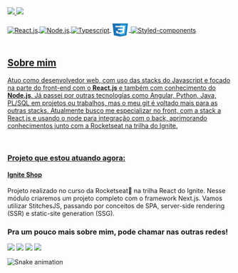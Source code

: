 

<div>
  <a href="https://github.com/RafaelMatos">
  <img height="180em" src="https://github-readme-stats.vercel.app/api?username=RafaelMatos&show_icons=true&theme=tokyonight&include_all_commits=true&count_private=true"/>
  <img height="180em" src="https://github-readme-stats.vercel.app/api/top-langs/?username=RafaelMatos&layout=compact&count_private=false&langs_count=6&theme=tokyonight"/>
</div>
<div style="display: inline_block"><br>
  
  <img align="center" alt="React.js" height="30" width="40" src="https://cdn.jsdelivr.net/gh/devicons/devicon/icons/react/react-original.svg" />
  <img align="center" alt="Node.js" height="30" width="40" src="https://cdn.jsdelivr.net/gh/devicons/devicon/icons/nodejs/nodejs-plain.svg" />
  <img align="center" alt="Typescript" height="30" width="40" src="https://cdn.jsdelivr.net/gh/devicons/devicon/icons/typescript/typescript-plain.svg" />
  <img align="center" alt="CSS" height="30" width="40" src="https://raw.githubusercontent.com/devicons/devicon/master/icons/css3/css3-original.svg">
  <img align="center" alt="Styled-components" height="30" width="40" src="https://img.jsdelivr.com/raw.githubusercontent.com/styled-components/brand/master/styled-components.png">
</div>
 <br>
  <h2>Sobre mim</h2>
  <p>Atuo como desenvolvedor web, com uso das stacks do Javascript e focado na parte do front-end com o <strong>React.js</strong> e também com conhecimento do <strong>Node.js</strong>. Já passei por outras tecnologías como Angular, Python, Java, PL/SQL em projetos ou trabalhos, mas o meu git é voltado mais para as outras stacks. Atualmente busco me especializar no front, com a stack a React.js e usando o node para integração com o back, aprimorando conhecimentos junto com a Rocketseat na trilha do Ignite.</p>
 <br>
  <h3>Projeto que estou atuando agora:</h3>
  <h4><a href="https://github.com/RafaelMatos/igniteShop" target="_blank">Ignite Shop</a></h4>
  <p>Projeto realizado no curso da Rocketseat🚀 na trilha React do Ignite. Nesse módulo criaremos um projeto completo com o framework Next.js. Vamos utilizar StitchesJS, passando por conceitos de SPA, server-side rendering (SSR) e static-site generation (SSG).</p>
 
  ### Pra um pouco mais sobre mim, pode chamar nas outras redes!
 
<div> 
<!--   <a href="https://instagram.com/RafaelMatos" target="_blank"><img src="https://img.shields.io/badge/-Instagram-%23E4405F?style=for-the-badge&logo=instagram&logoColor=white" target="_blank"></a> -->
<!--  <a href="https://discord.gg/5DVhGKVf4h" target="_blank"><img src="https://img.shields.io/badge/Discord-7289DA?style=for-the-badge&logo=discord&logoColor=white" target="_blank"></a>  -->
  
  <a href="https://www.linkedin.com/in/rafaelimatos/" target="_blank"><img src="https://img.shields.io/badge/-LinkedIn-%230077B5?style=for-the-badge&logo=linkedin&logoColor=white" target="_blank"></a>
  <a href="https://app.rocketseat.com.br/me/rafael-matos-1578306809" target="_blank"><img src="https://img.shields.io/badge/-Rocketseat-8257E5?style=for-the-badge&logo=spaceship&logoColor=white" target="_blank"></a>
   <a href = "mailto:rafael-matos@outlook.com" target="_blank"><img src="https://img.shields.io/badge/-Outlook-0F6CBD?style=for-the-badge&logo=microsoftoutlook&logoColor=white" target="_blank"></a>
  <a href = "mailto:rafaelibiapina2@gmail.com" target="_blank"><img src="https://img.shields.io/badge/-Gmail-%23333?style=for-the-badge&logo=gmail&logoColor=white" target="_blank"></a>
 
  ![Snake animation](https://github.com/RafaelMatos/RafaelMatos/blob/output/github-contribution-grid-snake.svg)

</div>
